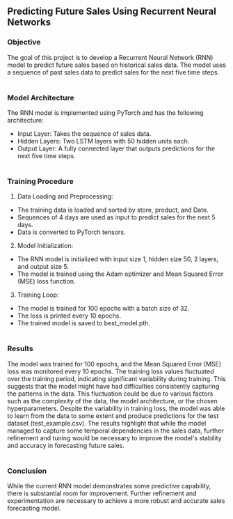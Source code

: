 ## Predicting Future Sales Using Recurrent Neural Networks
### Objective
The goal of this project is to develop a Recurrent Neural Network (RNN) model to predict
future sales based on historical sales data. The model uses a sequence of past sales data to
predict sales for the next five time steps.
<br></br>
### Model Architecture
The RNN model is implemented using PyTorch and has the following architecture:
- Input Layer: Takes the sequence of sales data.
- Hidden Layers: Two LSTM layers with 50 hidden units each.
- Output Layer: A fully connected layer that outputs predictions for the next five time
steps.
<br></br>
### Training Procedure
1. Data Loading and Preprocessing:
- The training data is loaded and sorted by store, product, and Date.
- Sequences of 4 days are used as input to predict sales for the next 5 days.
- Data is converted to PyTorch tensors.
2. Model Initialization:
- The RNN model is initialized with input size 1, hidden size 50, 2 layers, and
output size 5.
- The model is trained using the Adam optimizer and Mean Squared Error
(MSE) loss function.
3. Training Loop:
- The model is trained for 100 epochs with a batch size of 32.
- The loss is printed every 10 epochs.
- The trained model is saved to best_model.pth.
<br></br>
### Results
The model was trained for 100 epochs, and the Mean Squared Error (MSE) loss was
monitored every 10 epochs. The training loss values fluctuated over the training period,
indicating significant variability during training. This suggests that the model might have had
difficulties consistently capturing the patterns in the data. This fluctuation could be due to
various factors such as the complexity of the data, the model architecture, or the chosen
hyperparameters.
Despite the variability in training loss, the model was able to learn from the data to some
extent and produce predictions for the test dataset (test_example.csv). The results highlight
that while the model managed to capture some temporal dependencies in the sales data,
further refinement and tuning would be necessary to improve the model's stability and
accuracy in forecasting future sales.
<br></br>
### Conclusion
While the current RNN model demonstrates some predictive capability, there is substantial
room for improvement. Further refinement and experimentation are necessary to achieve a
more robust and accurate sales forecasting model.
